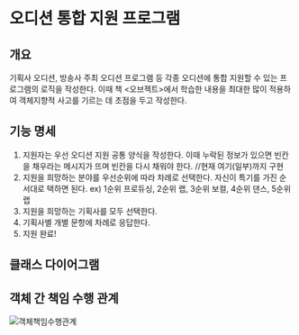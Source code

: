 # 오디션 통합 지원 프로그램
## 개요
기획사 오디션, 방송사 주최 오디션 프로그램 등 각종 오디션에 통합 지원할 수 있는 프로그램의 로직을 작성한다. 이때 책 <오브젝트>에서 학습한 내용을 최대한 많이 적용하여 객체지향적 사고를 기르는 데 초점을 두고 작성한다.

## 기능 명세
1. 지원자는 우선 오디션 지원 공통 양식을 작성한다. 이때 누락된 정보가 있으면 빈칸을 채우라는 메시지가 뜨며 빈칸을 다시 채워야 한다. //현재 여기(일부)까지 구현
2. 지원을 희망하는 분야를 우선순위에 따라 차례로 선택한다. 자신이 특기를 가진 순서대로 택하면 된다. ex) 1순위 프로듀싱, 2순위 랩, 3순위 보컬, 4순위 댄스, 5순위 랩
3. 지원을 희망하는 기획사를 모두 선택한다.
4. 기획사별 개별 문항에 차례로 응답한다.
5. 지원 완료!

## 클래스 다이어그램

## 객체 간 책임 수행 관계
![객체책임수행관계](https://user-images.githubusercontent.com/48075848/105627610-351ccb80-5e7b-11eb-8f46-c82a8c11b55d.JPG)
